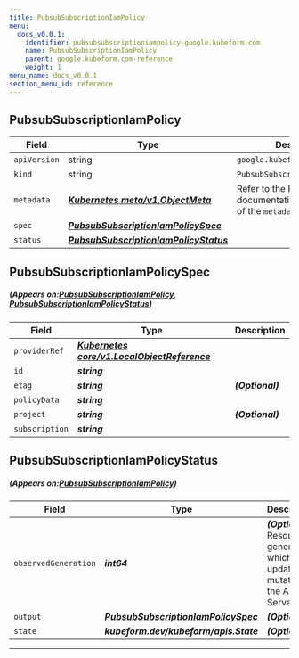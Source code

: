 ```yaml
---
title: PubsubSubscriptionIamPolicy
menu:
  docs_v0.0.1:
    identifier: pubsubsubscriptioniampolicy-google.kubeform.com
    name: PubsubSubscriptionIamPolicy
    parent: google.kubeform.com-reference
    weight: 1
menu_name: docs_v0.0.1
section_menu_id: reference
---
```


## PubsubSubscriptionIamPolicy
| Field | Type | Description |
| ------ | ----- | ----------- |
| `apiVersion` | string | `google.kubeform.com/v1alpha1` |
|    `kind` | string | `PubsubSubscriptionIamPolicy` |
| `metadata` | ***[Kubernetes meta/v1.ObjectMeta](https://kubernetes.io/docs/reference/generated/kubernetes-api/v1.13/#objectmeta-v1-meta)***|Refer to the Kubernetes API documentation for the fields of the `metadata` field.|
| `spec` | ***[PubsubSubscriptionIamPolicySpec](#PubsubSubscriptionIamPolicySpec)***||
| `status` | ***[PubsubSubscriptionIamPolicyStatus](#PubsubSubscriptionIamPolicyStatus)***||
## PubsubSubscriptionIamPolicySpec
##### (Appears on:[PubsubSubscriptionIamPolicy](#PubsubSubscriptionIamPolicy), [PubsubSubscriptionIamPolicyStatus](#PubsubSubscriptionIamPolicyStatus))
| Field | Type | Description |
| ------ | ----- | ----------- |
| `providerRef` | ***[Kubernetes core/v1.LocalObjectReference](https://kubernetes.io/docs/reference/generated/kubernetes-api/v1.13/#localobjectreference-v1-core)***||
| `id` | ***string***||
| `etag` | ***string***| ***(Optional)*** |
| `policyData` | ***string***||
| `project` | ***string***| ***(Optional)*** |
| `subscription` | ***string***||
## PubsubSubscriptionIamPolicyStatus
##### (Appears on:[PubsubSubscriptionIamPolicy](#PubsubSubscriptionIamPolicy))
| Field | Type | Description |
| ------ | ----- | ----------- |
| `observedGeneration` | ***int64***| ***(Optional)*** Resource generation, which is updated on mutation by the API Server.|
| `output` | ***[PubsubSubscriptionIamPolicySpec](#PubsubSubscriptionIamPolicySpec)***| ***(Optional)*** |
| `state` | ***kubeform.dev/kubeform/apis.State***| ***(Optional)*** |
---
